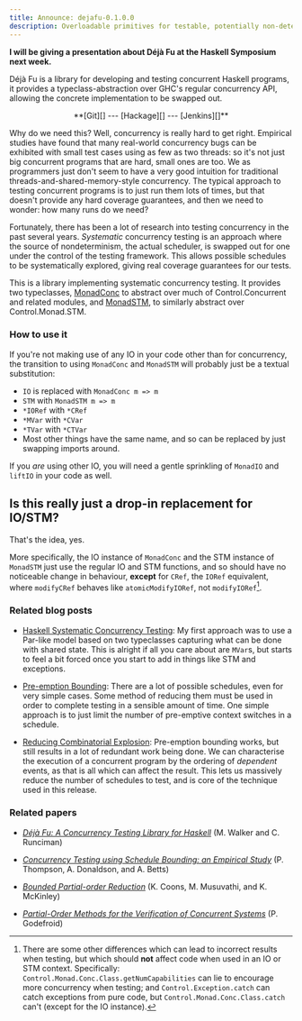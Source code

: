 ```yaml
---
title: Announce: dejafu-0.1.0.0
description: Overloadable primitives for testable, potentially non-deterministic, concurrency.
---
```


**I will be giving a presentation about Déjà Fu at the Haskell
  Symposium next week.**

Déjà Fu is a library for developing and testing concurrent Haskell
programs, it provides a typeclass-abstraction over GHC's regular
concurrency API, allowing the concrete implementation to be swapped
out.

<div style="text-align:center">
**[Git][] --- [Hackage][] --- [Jenkins][]**
</div>

[Git]:     https://github.com/barrucadu/dejafu
[Hackage]: https://hackage.haskell.org/package/dejafu-0.1.0.0
[Jenkins]: http://ci.barrucadu.co.uk/job/(dejafu)/

Why do we need this? Well, concurrency is really hard to get
right. Empirical studies have found that many real-world concurrency
bugs can be exhibited with small test cases using as few as two
threads: so it's not just big concurrent programs that are hard, small
ones are too. We as programmers just don't seem to have a very good
intuition for traditional threads-and-shared-memory-style
concurrency. The typical approach to testing concurrent programs is to
just run them lots of times, but that doesn't provide any hard
coverage guarantees, and then we need to wonder: how many runs do we
need?

Fortunately, there has been a lot of research into testing concurrency
in the past several years. *Systematic* concurrency testing is an
approach where the source of nondeterminism, the actual scheduler, is
swapped out for one under the control of the testing framework. This
allows possible schedules to be systematically explored, giving real
coverage guarantees for our tests.

This is a library implementing systematic concurrency testing. It
provides two typeclasses, [MonadConc][] to abstract over much of
Control.Concurrent and related modules, and [MonadSTM][], to similarly
abstract over Control.Monad.STM.

[MonadConc]: https://barrucadu.github.io/dejafu/Control-Monad-Conc-Class.html
[MonadSTM]:  https://barrucadu.github.io/dejafu/Control-Monad-STM-Class.html

### How to use it

If you're not making use of any IO in your code other than for
concurrency, the transition to using `MonadConc` and `MonadSTM` will
probably just be a textual substitution:

- `IO` is replaced with `MonadConc m => m`
- `STM` with `MonadSTM m => m`
- `*IORef` with `*CRef`
- `*MVar` with `*CVar`
- `*TVar` with `*CTVar`
- Most other things have the same name, and so can be replaced by just
  swapping imports around.

If you *are* using other IO, you will need a gentle sprinkling of
`MonadIO` and `liftIO` in your code as well.

## Is this really just a drop-in replacement for IO/STM?

That's the idea, yes.

More specifically, the IO instance of `MonadConc` and the STM instance
of `MonadSTM` just use the regular IO and STM functions, and so should
have no noticeable change in behaviour, **except** for `CRef`, the
`IORef` equivalent, where `modifyCRef` behaves like
`atomicModifyIORef`, not `modifyIORef`[^departures].

[^departures]: There are some other differences which can lead to
incorrect results when testing, but which should **not** affect code
when used in an IO or STM context. Specifically:
`Control.Monad.Conc.Class.getNumCapabilities` can lie to encourage
more concurrency when testing; and `Control.Exception.catch` can catch
exceptions from pure code, but `Control.Monad.Conc.Class.catch` can't
(except for the IO instance).

### Related blog posts

- [Haskell Systematic Concurrency Testing][]: My first approach was to
  use a Par-like model based on two typeclasses capturing what can be
  done with shared state. This is alright if all you care about are
  `MVar`s, but starts to feel a bit forced once you start to add in
  things like STM and exceptions.

- [Pre-emption Bounding][]: There are a lot of possible schedules,
  even for very simple cases. Some method of reducing them must be
  used in order to complete testing in a sensible amount of time. One
  simple approach is to just limit the number of pre-emptive context
  switches in a schedule.

- [Reducing Combinatorial Explosion][]: Pre-emption bounding works,
  but still results in a lot of redundant work being done. We can
  characterise the execution of a concurrent program by the ordering
  of *dependent* events, as that is all which can affect the
  result. This lets us massively reduce the number of schedules to
  test, and is core of the technique used in this release.

[Haskell Systematic Concurrency Testing]:
  /posts/2014-12-26-haskell-systematic-concurrency-testing.html

[Pre-emption Bounding]:
  /posts/2015-01-10-pre-emption-bounding.html

[Reducing Combinatorial Explosion]:
  /posts/2015-08-21-reducing-combinatorial-explosion.html

### Related papers

- *[Déjà Fu: A Concurrency Testing Library for Haskell][]*
  (M. Walker and C. Runciman)

- *[Concurrency Testing using Schedule Bounding: an Empirical Study][]*
  (P. Thompson, A. Donaldson, and A. Betts)

- *[Bounded Partial-order Reduction][]*
  (K. Coons, M. Musuvathi, and K. McKinley)

- *[Partial-Order Methods for the Verification of Concurrent Systems][]*
  (P. Godefroid)

[Déjà Fu: A Concurrency Testing Library for Haskell]:
  /publications/dejafu-hs15.pdf

[Concurrency Testing using Schedule Bounding: an Empirical Study]:
  https://dl.acm.org/citation.cfm?id=2555260

[Bounded Partial-order Reduction]:
  https://dl.acm.org/citation.cfm?id=2509136.2509556

[Partial-Order Methods for the Verification of Concurrent Systems]:
  https://dl.acm.org/citation.cfm?id=547238
